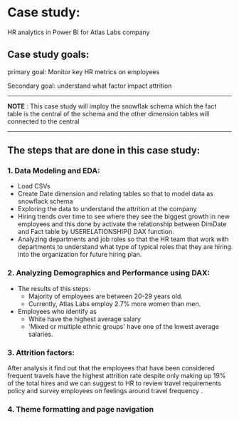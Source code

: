 # Case study:
  HR analytics in Power BI for Atlas Labs company
## Case study goals:
primary goal: Monitor key HR metrics on employees

Secondary goal: understand what factor impact attrition

---

 __NOTE__ : This case study will imploy the snowflak schema which the  fact table is the central of the schema and the other dimension tables will connected to the central

---

## The steps that are done in this case study:
### 1. Data Modeling and EDA:
- Load CSVs 
- Create Date dimension and relating tables so that to model data as snowflack schema 
- Exploring the data to understand the attrition at the company
- Hiring trends over time to see where they see the biggest growth in new employees and this done by activate the relationship between DimDate and Fact table by USERELATIONSHIP() DAX function.
- Analyzing departments and job roles so that the HR team that work with departments to understand what type of typical roles  that they are hiring into the organization for future hiring plan.
### 2. Analyzing Demographics and Performance using DAX:
* The results of this steps:
  - Majority of employees are between 20-29 years old.
  - Currently, Atlas Labs employ 2.7% more women than men.
* Employees who identify as
  - White have the highest average salary
  - 'Mixed or multiple ethnic groups' have one of the lowest average salaries.
### 3. Attrition factors:
  After analysis it find out that the employees that have been considered frequent travels have the highest attrition rate despite only making up 19% of the total hires and we can suggest to HR to review travel requirements policy and survey employees on feelings around travel frequency .
### 4. Theme formatting and page navigation
